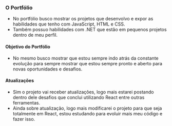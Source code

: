 ### O Portfólio

- No portfólio busco mostrar os projetos que desenvolvo e expor as habilidades que tenho com JavaScript, HTML e CSS.
- Também possuo habilidades com .NET que estão em pequenos projetos dentro de meu perfil.

#### Objetivo do Portfólio

- No mesmo busco mostrar que estou sempre indo atrás da constante evolução para sempre mostrar que estou sempre pronto e aberto para novas oportunidades e desafios.

#### Atualizações

- Sim o projeto vai receber atualizações, logo mais estarei postando dentro dele desafios que conclui utilizando React entre outras ferramentas.
- Ainda sobre atualização, logo mais modificarei o projeto para que seja totalmente em React, estou estudando para evoluir mais meu código e fazer isso.

